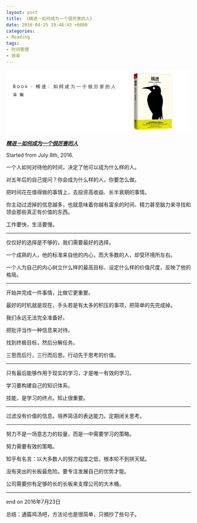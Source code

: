 ```yaml
---
layout: post
title: 《精进－如何成为一个很厉害的人》
date: 2016-04-25 19:48:43 +0800
categories:
- Reading
tags:
- 时间管理
- 效率
---
```


![book-Aggressive-How-to-Be-A-Powerful-Man](/uploads/books/book-Aggressive-How-to-Be-A-Powerful-Man.png)

[***精进－如何成为一个很厉害的人***](https://book.douban.com/subject/26761696/)

Started from July 8th, 2016.

一个人如何对待他的时间，决定了他可以成为什么样的人。

<!-- more -->

对五年后的自己提问？你会成为什么样的人，你要怎么做。

把时间花在值得做的事情上，去投资高收益、长半衰期的事情。

你主动过滤掉的信息越多，也就意味着你越有富余的时间、精力甚至脑力来寻找和领会那些真正有价值的东西。

工作要快，生活要慢。

---

仅仅好的选择是不够的，我们需要最好的选择。

一个成熟的人，他的标准来自他的内心，而大多数的人，却受环境所左右。

一个人为自己的内心树立什么样的最高目标、设定什么样的价值尺度，反映了他的格局。

---

开始并完成一件事情，比做它更重要。

最好的时机就是现在，手头若是有太多的积压的事项，把简单的先完成掉。

我们永远无法完全准备好。

把批评当作一种信息来对待。

找到终极目标，然后分解任务。

三思而后行，三行而后思。行动先于思考的价值。

---

只有最后能够作用于现实的学习，才是唯一有效的学习。

学习要构建自己的知识体系。

技能，是学习的终点。知止很重要。

---

过滤没有价值的信息。培养简洁的表达能力。定期闭关思考。

---

努力不是一场意志力的较量，而是一中需要学习的策略。

努力需要有效的策略。

知乎有名言：以大多数人的努力程度之低，根本轮不到拼天赋。

没有突出的长板最危险。要专注发展自己的优势才能。

公司需要你有足够的长的长板来支撑公司的大木桶。

---


end on 2016年7月23日

总结：通篇鸡汤吧，方法论也是很简单，只摘抄了些句子。










